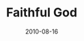 ---
layout: music 
title: "Faithful God"
series: "The Faithful"
date: 2010-08-16 
description: "Brian Tome talks about God's faithfulness."
audio: "http://s3.amazonaws.com/crossroadsaudiomessages/TheFaithful01.mp3"
audio-duration: "34:52"
src: "http://www.crossroads.net/players/media/mediumHz/190x110_Faithful.jpg"
---